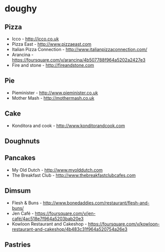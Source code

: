 # doughy

## Pizza
* Icco - http://icco.co.uk
* Pizza East - http://www.pizzaeast.com
* Italian Pizza Connection - http://www.italianpizzaconnection.com/
* Arancina - https://foursquare.com/v/arancina/4b507788f964a5202a2427e3
* Fire and stone - http://fireandstone.com

## Pie
* Pieminister - http://www.pieminister.co.uk
* Mother Mash - http://mothermash.co.uk
  
## Cake
* Konditora and cook - http://www.konditorandcook.com

## Doughnuts

## Pancakes
* My Old Dutch - http://www.myolddutch.com
* The Breakfast Club - http://www.thebreakfastclubcafes.com
  
## Dimsum 
* Flesh & Buns - http://www.bonedaddies.com/restaurant/flesh-and-buns/
* Jen Café - https://foursquare.com/v/jen-café/4ac518e7f964a5203bab20e3
* Kowloon Restaurant and Cakeshop - https://foursquare.com/v/kowloon-restaurant-and-cakeshop/4b483c31f964a520754a26e3
  
## Pastries 
